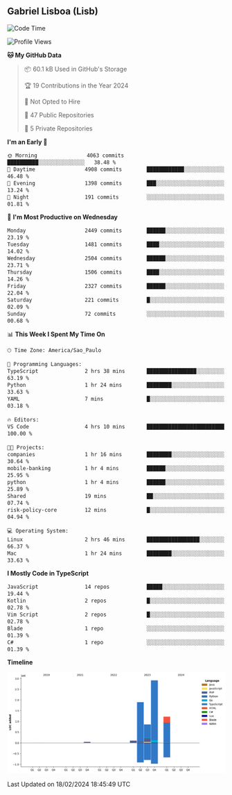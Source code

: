 ## Gabriel Lisboa (Lisb)

<!--START_SECTION:waka-->
![Code Time](http://img.shields.io/badge/Code%20Time-425%20hrs%2032%20mins-blue)

![Profile Views](http://img.shields.io/badge/Profile%20Views-17-blue)

**🐱 My GitHub Data** 

> 📦 60.1 kB Used in GitHub's Storage 
 > 
> 🏆 19 Contributions in the Year 2024
 > 
> 🚫 Not Opted to Hire
 > 
> 📜 47 Public Repositories 
 > 
> 🔑 5 Private Repositories 
 > 
**I'm an Early 🐤** 

```text
🌞 Morning                4063 commits        ██████████░░░░░░░░░░░░░░░   38.48 % 
🌆 Daytime                4908 commits        ████████████░░░░░░░░░░░░░   46.48 % 
🌃 Evening                1398 commits        ███░░░░░░░░░░░░░░░░░░░░░░   13.24 % 
🌙 Night                  191 commits         ░░░░░░░░░░░░░░░░░░░░░░░░░   01.81 % 
```
📅 **I'm Most Productive on Wednesday** 

```text
Monday                   2449 commits        ██████░░░░░░░░░░░░░░░░░░░   23.19 % 
Tuesday                  1481 commits        ████░░░░░░░░░░░░░░░░░░░░░   14.02 % 
Wednesday                2504 commits        ██████░░░░░░░░░░░░░░░░░░░   23.71 % 
Thursday                 1506 commits        ████░░░░░░░░░░░░░░░░░░░░░   14.26 % 
Friday                   2327 commits        ██████░░░░░░░░░░░░░░░░░░░   22.04 % 
Saturday                 221 commits         █░░░░░░░░░░░░░░░░░░░░░░░░   02.09 % 
Sunday                   72 commits          ░░░░░░░░░░░░░░░░░░░░░░░░░   00.68 % 
```


📊 **This Week I Spent My Time On** 

```text
🕑︎ Time Zone: America/Sao_Paulo

💬 Programming Languages: 
TypeScript               2 hrs 38 mins       ████████████████░░░░░░░░░   63.19 % 
Python                   1 hr 24 mins        ████████░░░░░░░░░░░░░░░░░   33.63 % 
YAML                     7 mins              █░░░░░░░░░░░░░░░░░░░░░░░░   03.18 % 

🔥 Editors: 
VS Code                  4 hrs 10 mins       █████████████████████████   100.00 % 

🐱‍💻 Projects: 
companies                1 hr 16 mins        ████████░░░░░░░░░░░░░░░░░   30.64 % 
mobile-banking           1 hr 4 mins         ██████░░░░░░░░░░░░░░░░░░░   25.95 % 
python                   1 hr 4 mins         ██████░░░░░░░░░░░░░░░░░░░   25.89 % 
Shared                   19 mins             ██░░░░░░░░░░░░░░░░░░░░░░░   07.74 % 
risk-policy-core         12 mins             █░░░░░░░░░░░░░░░░░░░░░░░░   04.94 % 

💻 Operating System: 
Linux                    2 hrs 46 mins       █████████████████░░░░░░░░   66.37 % 
Mac                      1 hr 24 mins        ████████░░░░░░░░░░░░░░░░░   33.63 % 
```

**I Mostly Code in TypeScript** 

```text
JavaScript               14 repos            █████░░░░░░░░░░░░░░░░░░░░   19.44 % 
Kotlin                   2 repos             █░░░░░░░░░░░░░░░░░░░░░░░░   02.78 % 
Vim Script               2 repos             █░░░░░░░░░░░░░░░░░░░░░░░░   02.78 % 
Blade                    1 repo              ░░░░░░░░░░░░░░░░░░░░░░░░░   01.39 % 
C#                       1 repo              ░░░░░░░░░░░░░░░░░░░░░░░░░   01.39 % 
```



**Timeline**

![Lines of Code chart](https://raw.githubusercontent.com/tenlisboa/tenlisboa/main/assets/bar_graph.png)


 Last Updated on 18/02/2024 18:45:49 UTC
<!--END_SECTION:waka-->
